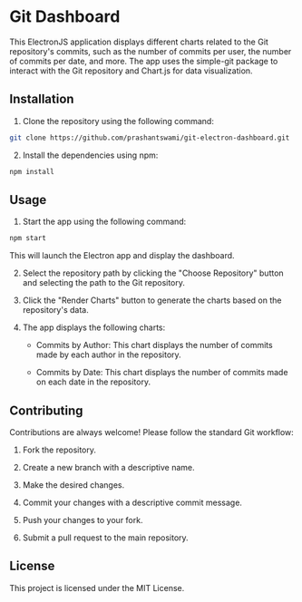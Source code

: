 # Git Dashboard

This ElectronJS application displays different charts related to the Git repository's commits, such as the number of commits per user, the number of commits per date, and more. The app uses the simple-git package to interact with the Git repository and Chart.js for data visualization.

## Installation

1. Clone the repository using the following command:

```sh
git clone https://github.com/prashantswami/git-electron-dashboard.git
```

2. Install the dependencies using npm:

```sh
npm install
```

## Usage

1. Start the app using the following command:

```sh
npm start
```

This will launch the Electron app and display the dashboard.

2. Select the repository path by clicking the "Choose Repository" button and selecting the path to the Git repository.

3. Click the "Render Charts" button to generate the charts based on the repository's data.

4. The app displays the following charts:

    - Commits by Author: This chart displays the number of commits made by each author in the repository.

    - Commits by Date: This chart displays the number of commits made on each date in the repository.

## Contributing

Contributions are always welcome! Please follow the standard Git workflow:

1. Fork the repository.

2. Create a new branch with a descriptive name.

3. Make the desired changes.

4. Commit your changes with a descriptive commit message.

5. Push your changes to your fork.

6. Submit a pull request to the main repository.

## License

This project is licensed under the MIT License.